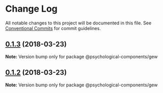 # Change Log

All notable changes to this project will be documented in this file.
See [Conventional Commits](https://conventionalcommits.org) for commit guidelines.

<a name="0.1.3"></a>
## [0.1.3](https://github.com/kwarpechowski/Components-for-psychological-research/compare/v0.1.2...v0.1.3) (2018-03-23)




**Note:** Version bump only for package @psychological-components/gew

<a name="0.1.2"></a>
## [0.1.2](https://github.com/kwarpechowski/Components-for-psychological-research/compare/v0.1.1...v0.1.2) (2018-03-23)




**Note:** Version bump only for package @psychological-components/gew
